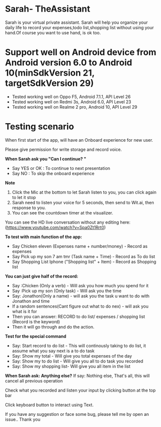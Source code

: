 # Sarah- TheAssistant
Sarah is your virtual private assistant. Sarah will help you organize your daily life to record your expenses,todo list,shopping list without using your hand.Of course you want to use hand, is ok too. 

# Support well on Android device from Android version 6.0 to Android 10(minSdkVersion 21, targetSdkVersion 29) 
- Tested working well on Oppo F5, Android 7.1.1, API Level 26
- Tested working well on Redmi 3s, Android 6.0, API Level 23
- Tested working well on Realme 2 pro, Android 10, API Level 29

# Testing scenario

When first start of the app, will have an Onboard experience for new user.

Please give permission for write storage and record voice.

**When Sarah ask you "Can I continue? "**
- Say YES or OK : To continue to next presentation
- Say NO : To skip the onboard experience 

**Note**
1.  Click the Mic at the bottom to let Sarah listen to you, you can click again to let it stop      
2.  Sarah need to listen your voice for 5 seconds, then send to Wit.ai, then response to you.       
3.  You can see the countdown timer at the visualizer.      

You can see the HD live conversation without any editing here: (https://www.youtube.com/watch?v=Spa0Zt1Rrt0) 

**To test with main function of the app:**
- Say Chicken eleven (Expenses name + number/money) - Record as expenses
- Say Pick up my son 7 am tmr (Task name + Time) - Record as To do list
- Say Shopping List Iphone ("Shopping list" + Item) - Record as Shopping list 

**You can just give half of the record:**
- Say :Chicken (Only a verb) - Will ask you how much you spend for it
- Say :Pick up my son (Only task) - Will ask you the time
- Say: Jonathon(Only a name) - will ask you the task u want to do with Jonathon and time
- If a random sentences(Cant figure out what to do nex) - will ask you what is it for
- Then you can answer: RECORD to do list/ expenses / shopping list (Record is the keyword) 
- Then it will go through and do the action. 

**Test for the special command**
- Say: Start record to do list - This will continously taking to do list, it assume what you say next is a to do task
- Say: Show my total - Will give you total expenses of the day
- Say: Show my to do list - Will give you all to do task you recorded 
- Say: Show my shopping list- Will give you all item in the list 

**When Sarah ask: Anything else?**
If say: Nothing else, That's all, this will cancel all previous operation

Check what you recorded and listen your input by clicking button at the top bar

Click keyboard button to interact using Text.

If you have any suggestion or face some bug, please tell me by open an issue.. Thank you
